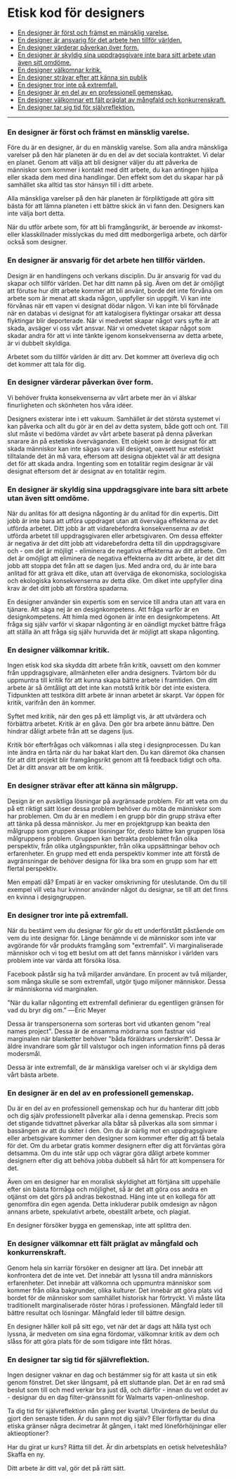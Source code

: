 # Etisk kod för designers


* [En designer är först och främst en mänsklig varelse.](#en-designer-är-först-och-främst-en-mänsklig-varelse)
* [En designer är ansvarig för det arbete hen tillför världen.](#en-designer-är-ansvarig-för-det-arbete-hen-tillför-världen)
* [En designer värderar påverkan över form.](#en-designer-värderar-påverkan-över-form)
* [En designer är skyldig sina uppdragsgivare inte bara sitt arbete utan även sitt omdöme.](#en-designer-är-skyldig-sina-uppdragsgivare-inte-bara-sitt-arbete-utan-även-sitt-omdöme)
* [En designer välkomnar kritik.](#en-designer-välkomnar-kritik)
* [En designer strävar efter att känna sin publik](#en-designer-strävar-efter-att-känna-sin-publik)
* [En designer tror inte på extremfall.](#en-designer-tror-inte-på-extremfall)
* [En designer är en del av en professionell gemenskap.](#en-designer-är-en-del-av-en-professionell-gemenskap)
* [En designer välkomnar ett fält präglat av mångfald och konkurrenskraft.](#en-designer-välkomnar-ett-fält-präglat-av-mångfald-och-konkurrenskraft)
* [En designer tar sig tid för självreflektion.](#en-designer-tar-sig-tid-för-självreflektion)


***



### En designer är först och främst en mänsklig varelse.

Före du är en designer, är du en mänsklig varelse. Som alla andra mänskliga varelser på den här planeten är du en del av det sociala kontraktet. Vi delar en planet. Genom att välja att bli designer väljer du att påverka de människor som kommer i kontakt med ditt arbete, du kan antingen hjälpa eller skada dem med dina handlingar. Den effekt som det du skapar har på samhället ska alltid tas stor hänsyn till i ditt arbete.

Alla mänskliga varelser på den här planeten är förpliktigade att göra sitt bästa för att lämna planeten i ett bättre skick än vi fann den. Designers kan inte välja bort detta.

När du utför arbete som, för att bli framgångsrikt, är beroende av inkomst- eller klasskillnader misslyckas du med ditt medborgerliga arbete, och därför också som designer.



### En designer är ansvarig för det arbete hen tillför världen.

Design är en handlingens och verkans disciplin. Du är ansvarig för vad du skapar och tillför världen. Det har ditt namn på sig. Även om det är omöjligt att förutse hur ditt arbete kommer att bli använt, borde det inte förvåna om arbete som är menat att skada någon, uppfyller sin uppgift. Vi kan inte förvånas när ett vapen vi designat dödar någon. Vi kan inte bli förvånade när en databas vi designat för att katalogisera flyktingar orsakar att dessa flyktingar blir deporterade. När vi medvetet skapar något vars syfte är att skada, avsäger vi oss vårt ansvar. När vi omedvetet skapar något som skadar andra för att vi inte tänkte igenom konsekvenserna av detta arbete, är vi dubbelt skyldiga.

Arbetet som du tillför världen är ditt arv. Det kommer att överleva dig och det kommer att tala för dig.


### En designer värderar påverkan över form.

Vi behöver frukta konsekvenserna av vårt arbete mer än vi älskar finurligheten och skönheten hos våra idéer.

Designers existerar inte i ett vakuum. Samhället är det största systemet vi kan påverka och allt du gör är en del av detta system, både gott och ont. Till slut måste vi bedöma värdet av vårt arbete baserat på denna påverkan snarare än på estetiska överväganden. Ett objekt som är designat för att skada människor kan inte sägas vara väl designat, oavsett hur estetiskt tilltalande det än må vara, eftersom att designa objektet väl är att designa det för att skada andra. Ingenting som en totalitär regim designar är väl designat eftersom det är designat av en totalitär regim.


### En designer är skyldig sina uppdragsgivare inte bara sitt arbete utan även sitt omdöme.

När du anlitas för att designa någonting är du anlitad för din expertis. Ditt jobb är inte bara att utföra uppdraget utan att överväga effekterna av det utförda arbetet. Ditt jobb är att vidarebefordra konsekvenserna av det utförda arbetet till uppdragsgivaren eller arbetsgivaren. Om dessa effekter är negativa är det ditt jobb att vidarebefordra detta till din uppdragsgivare och - om det är möjligt - eliminera de negativa effekterna av ditt arbete. Om det är omöjligt att eliminera de negativa effekterna av ditt arbete, är det ditt jobb att stoppa det från att se dagen ljus. Med andra ord, du är inte bara anlitad för att gräva ett dike, utan att överväga de ekonomiska, sociologiska och ekologiska konsekvenserna av detta dike. Om diket inte uppfyller dina krav är det ditt jobb att förstöra spadarna.

En designer använder sin expertis som en service till andra utan att vara en tjänare. Att säga nej är en designkompetens. Att fråga varför är en designkompetens. Att himla med ögonen är inte en designkompetens. Att fråga sig själv varför vi skapar någonting är en oändligt mycket bättre fråga att ställa än att fråga sig själv huruvida det är möjligt att skapa någonting. 


### En designer välkomnar kritik.

Ingen etisk kod ska skydda ditt arbete från kritik, oavsett om den kommer från uppdragsgivare, allmänheten eller andra designers. Tvärtom bör du uppmuntra till kritik för att kunna skapa bättre arbete i framtiden. Om ditt arbete är så ömtåligt att det inte kan motstå kritik bör det inte existera. Tidpunkten att testköra ditt arbete är innan arbetet är skarpt. Var öppen för kritik, varifrån den än kommer.

Syftet med kritik, när den ges på ett lämpligt vis, är att utvärdera och förbättra arbetet. Kritik är en gåva. Den gör bra arbete ännu bättre. Den hindrar dåligt arbete från att se dagens ljus.

Kritik bör efterfrågas och välkomnas i alla steg i designprocessen. Du kan inte ändra en tårta när du har bakat klart den. Du kan däremot öka chansen för att ditt projekt blir framgångsrikt genom att få feedback tidigt och ofta. Det är ditt ansvar att be om kritik.


### En designer strävar efter att känna sin målgrupp.

Design är en avsiktliga lösningar på avgränsade problem. För att veta om du på ett riktigt sätt löser dessa problem behöver du möta de människor som har problemen. Om du är en medlem i en grupp bör din grupp sträva efter att tänka på dessa människor. Ju mer en projektgrupp kan beakta den målgrupp som gruppen skapar lösningar för, desto bättre kan gruppen lösa målgruppens problem. Gruppen kan betrakta problemet från olika perspektiv, från olika utgångspunkter, från olika uppsättningar behov och erfarenheter. En grupp med ett enda perspektiv kommer inte att förstå de avgränsningar de behöver designa för lika bra som en grupp som har ett flertal perspektiv.

Men empati då? Empati är en vacker omskrivning för uteslutande. Om du till exempel vill veta hur kvinnor använder något du designar, se till att det finns en kvinna i designgruppen.


### En designer tror inte på extremfall.

När du bestämt vem du designar för gör du ett underförstått påstående om vem du inte designar för. Länge benämnde vi de människor som inte var avgörande för vår produkts framgång som "extremfall". Vi marginaliserade människor och vi tog ett beslut om att det fanns människor i världen vars problem inte var värda att försöka lösa.

Facebook påstår sig ha två miljarder användare. En procent av två miljarder, som många skulle se som extremfall, utgör tjugo miljoner människor. Dessa är människorna vid marginalen.

"När du kallar någonting ett extremfall definierar du egentligen gränsen för vad du bryr dig om." — Eric Meyer

Dessa är transpersonerna som sorteras bort vid utkanten genom "real names project". Dessa är de ensamma mödrarna som fastnar vid marginalen när blanketter behöver "båda föräldrars underskrift". Dessa är äldre invandrare som går till valstugor och ingen information finns på deras modersmål.

Dessa är inte extremfall, de är mänskliga varelser och vi är skyldiga dem vårt bästa arbete.


### En designer är en del av en professionell gemenskap.

Du är en del av en professionell gemenskap och hur du hanterar ditt jobb och dig själv professionellt påverkar alla i denna gemenskap. Precis som det stigande tidvattnet påverkar alla båtar så påverkas alla som simmar i bassängen av att du skiter i den. Om du är oärlig mot en uppdragsgivare eller arbetsgivare kommer den designer som kommer efter dig att få betala för det. Om du arbetar gratis kommer designern efter dig att förväntas göra detsamma. Om du inte står upp och vägrar göra dåligt arbete kommer designern efter dig att behöva jobba dubbelt så hårt för att kompensera för det.

Även om en designer har en moralisk skyldighet att förtjäna sitt uppehälle efter sin bästa förmåga och möjlighet, så är det att göra oss andra en otjänst om det görs på andras bekostnad. Häng inte ut en kollega för att genomföra din egen agenda. Detta inkluderar publik omdesign av någon annans arbete, spekulativt arbete, obeställt arbete, och plagiat.

En designer försöker bygga en gemenskap, inte att splittra den.


### En designer välkomnar ett fält präglat av mångfald och konkurrenskraft.

Genom hela sin karriär försöker en designer att lära. Det innebär att konfrontera det de inte vet. Det innebär att lyssna till andra människors erfarenheter. Det innebär att välkomna och uppmuntra människor som kommer från olika bakgrunder, olika kulturer. Det innebär att göra plats vid bordet för de människor som samhället historisk har förtryckt. Vi måste låta traditionellt marginaliserade röster höras i professionen. Mångfald leder till bättre resultat och lösningar. Mångfald leder till bättre design.

En designer håller koll på sitt ego, vet när det är dags att hålla tyst och lyssna, är medveten om sina egna fördomar, välkomnar kritik av dem och slåss för att göra plats för de som tidigare inte fått höras.


### En designer tar sig tid för självreflektion.

Ingen designer vaknar en dag och bestämmer sig för att kasta ut sin etik genom fönstret. Det sker långsamt, på ett sluttande plan. Det är en rad små beslut som till och med verkar bra just då, och därför - innan du vet ordet av - designar du en dag filter-gränssnitt för Walmarts vapen-onlineshop.

Ta dig tid för självreflektion nån gång per kvartal. Utvärdera de beslut du gjort den senaste tiden. Är du sann mot dig själv? Eller förflyttar du dina etiska gränser några decimetrar åt gången, i takt med löneförhöjningar eller aktieoptioner?

Har du girat ur kurs? Rätta till det. Är din arbetsplats en oetisk helveteshåla? Skaffa en ny.

Ditt arbete är ditt val, gör det på rätt sätt.
